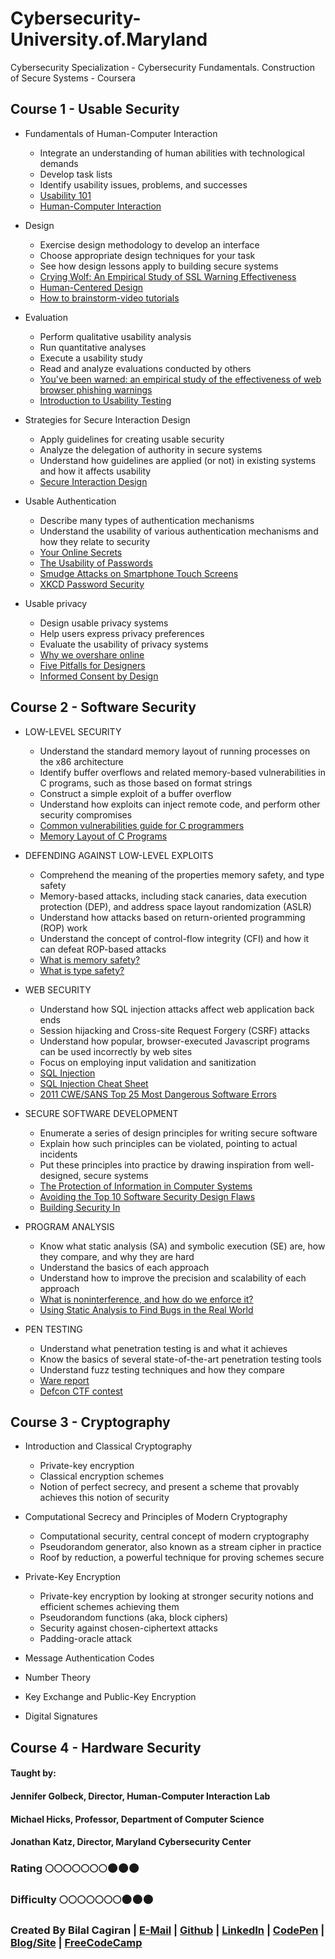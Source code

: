 # Cybersecurity-University.of.Maryland
Cybersecurity Specialization - Cybersecurity Fundamentals. Construction of Secure Systems - Coursera

## Course 1 - Usable Security
* Fundamentals of Human-Computer Interaction
  * Integrate an understanding of human abilities with technological demands
  * Develop task lists
  * Identify usability issues, problems, and successes
  * [Usability 101](https://www.nngroup.com/articles/usability-101-introduction-to-usability/)
  * [Human-Computer Interaction](http://fit.mta.edu.vn/files/DanhSach/__Human_computer_interaction.pdf)
  
* Design
  * Exercise design methodology to develop an interface
  * Choose appropriate design techniques for your task
  * See how design lessons apply to building secure systems
  * [Crying Wolf: An Empirical Study of SSL Warning Effectiveness](https://www.usenix.org/legacy/event/sec09/tech/full_papers/sec09_browser.pdf)
  * [Human-Centered Design](http://www.ted.com/talks/david_kelley_on_human_centered_design)
  * [How to brainstorm-video tutorials](https://dschool-old.stanford.edu/groups/k12/wiki/3bae4/How_to_brainstorm__video_tutorials.html)
  
* Evaluation
  * Perform qualitative usability analysis
  * Run quantitative analyses
  * Execute a usability study
  * Read and analyze evaluations conducted by others
  * [You've been warned: an empirical study of the effectiveness of web browser phishing warnings](http://repository.cmu.edu/cgi/viewcontent.cgi?article=1023&context=isr&sei-redir=1&referer=http%3A%2F%2Fscholar.google.com%2Fscholar%3Fhl%3Den%26q%3Dphishing%2Bwarnings%26btnG%3D%26as_sdt%3D1%252C21%26as_sdtp%3D#search=%22phishing%20warnings%22)
  * [Introduction to Usability Testing](https://designhammer.com/services/usability/introduction)

* Strategies for Secure Interaction Design
  * Apply guidelines for creating usable security
  * Analyze the delegation of authority in secure systems
  * Understand how guidelines are applied (or not) in existing systems and how it affects usability
  * [Secure Interaction Design](http://sid.toolness.org/ch13yee.pdf)

* Usable Authentication
  * Describe many types of authentication mechanisms
  * Understand the usability of various authentication mechanisms and how they relate to security
  * [Your Online Secrets](https://www.psychologytoday.com/blog/your-online-secrets/201410/the-psychology-choosing-passwords)
  * [The Usability of Passwords](https://www.baekdal.com/insights/password-security-usability)
  * [Smudge Attacks on Smartphone Touch Screens](https://www.usenix.org/legacy/event/woot10/tech/full_papers/Aviv.pdf)
  * [XKCD Password Security](https://xkcd.com/936/)
  
* Usable privacy
  * Design usable privacy systems
  * Help users express privacy preferences
  * Evaluate the usability of privacy systems
  * [Why we overshare online](https://www.psychologytoday.com/blog/your-online-secrets/201410/why-we-overshare-online)
  * [Five Pitfalls for Designers](http://repository.cmu.edu/cgi/viewcontent.cgi?article=1077&context=hcii&sei-redir=1)
  * [Informed Consent by Design](https://d3c33hcgiwev3.cloudfront.net/_cd7d40dc30e8eea51dc78591863ea853_ch24friedman.pdf?Expires=1490745600&Signature=Wze1kWEZkQIj2P-p2xzER9M~pTrUWdTz4M8ApScqmAGWkStPNJRvRUHsXCsrRAk5NcdaXz9wzK8RL~xSsodGo0GWefJOTVefON2sv9pNY3bDuDtgRmodZjyB8bjNsQPV0tCl-ag0s0Z-HOuhX9uckvgX8Vza4wnGwpYzuDGcTHI_&Key-Pair-Id=APKAJLTNE6QMUY6HBC5A)

## Course 2 - Software Security 
* LOW-LEVEL SECURITY
  * Understand the standard memory layout of running processes on the x86 architecture
  * Identify buffer overflows and related memory-based vulnerabilities in C programs, such as those based on format strings
  * Construct a simple exploit of a buffer overflow
  * Understand how exploits can inject remote code, and perform other security compromises
  * [Common vulnerabilities guide for C programmers](https://security.web.cern.ch/security/recommendations/en/codetools/c.shtml)
  * [Memory Layout of C Programs](http://www.geeksforgeeks.org/memory-layout-of-c-program/)
  
* DEFENDING AGAINST LOW-LEVEL EXPLOITS
  * Comprehend the meaning of the properties memory safety, and type safety
  * Memory-based attacks, including stack canaries, data execution protection (DEP), and address space layout randomization (ASLR)
  * Understand how attacks based on return-oriented programming (ROP) work
  * Understand the concept of control-flow integrity (CFI) and how it can defeat ROP-based attacks
  * [What is memory safety?](http://www.pl-enthusiast.net/2014/07/21/memory-safety/)
  * [What is type safety?](http://www.pl-enthusiast.net/2014/08/05/type-safety/)

* WEB SECURITY
  * Understand how SQL injection attacks affect web application back ends
  * Session hijacking and Cross-site Request Forgery (CSRF) attacks
  * Understand how popular, browser-executed Javascript programs can be used incorrectly by web sites
  * Focus on employing input validation and sanitization
  * [SQL Injection](https://www.owasp.org/index.php/SQL_Injection)
  * [SQL Injection Cheat Sheet](https://www.netsparker.com/blog/web-security/sql-injection-cheat-sheet/)
  * [2011 CWE/SANS Top 25 Most Dangerous Software Errors](http://cwe.mitre.org/top25/)
  
* SECURE SOFTWARE DEVELOPMENT
  * Enumerate a series of design principles for writing secure software
  * Explain how such principles can be violated, pointing to actual incidents
  * Put these principles into practice by drawing inspiration from well-designed, secure systems
  * [The Protection of Information in Computer Systems](http://web.mit.edu/Saltzer/www/publications/protection/)
  * [Avoiding the Top 10 Software Security Design Flaws ](http://cybersecurity.ieee.org/blog/2015/11/13/avoiding-the-top-10-security-flaws/)
  * [Building Security In](http://www.swsec.com/)
  
* PROGRAM ANALYSIS
  * Know what static analysis (SA) and symbolic execution (SE) are, how they compare, and why they are hard
  * Understand the basics of each approach
  * Understand how to improve the precision and scalability of each approach
  * [What is noninterference, and how do we enforce it?](http://www.pl-enthusiast.net/2015/03/03/noninterference/)
  * [Using Static Analysis to Find Bugs in the Real World](http://cacm.acm.org/magazines/2010/2/69354-a-few-billion-lines-of-code-later/fulltext)
  
* PEN TESTING
  * Understand what penetration testing is and what it achieves
  * Know the basics of several state-of-the-art penetration testing tools
  * Understand fuzz testing techniques and how they compare
  * [Ware report](http://www.rand.org/pubs/reports/R609-1/index2.html)
  * [Defcon CTF contest](https://www.defcon.org/html/links/dc-ctf.html)

## Course 3 - Cryptography
* Introduction and Classical Cryptography
  * Private-key encryption
  * Classical encryption schemes
  * Notion of perfect secrecy, and present a scheme that provably achieves this notion of security

* Computational Secrecy and Principles of Modern Cryptography
  * Computational security, central concept of modern cryptography
  * Pseudorandom generator, also known as a stream cipher in practice
  * Roof by reduction, a powerful technique for proving schemes secure

* Private-Key Encryption
  * Private-key encryption by looking at stronger security notions and efficient schemes achieving them
  * Pseudorandom functions (aka, block ciphers)
  * Security against chosen-ciphertext attacks
  * Padding-oracle attack

* Message Authentication Codes
* Number Theory
* Key Exchange and Public-Key Encryption
* Digital Signatures

## Course 4 - Hardware Security

#### Taught by: 
#### Jennifer Golbeck, Director, Human-Computer Interaction Lab
#### Michael Hicks, Professor, Department of Computer Science
#### Jonathan Katz, Director, Maryland Cybersecurity Center

### Rating :full_moon::full_moon::full_moon::full_moon::full_moon::full_moon::full_moon::new_moon::new_moon::new_moon:
### Difficulty :full_moon::full_moon::full_moon::full_moon::full_moon::full_moon::full_moon::new_moon::new_moon::new_moon:

### Created By Bilal Cagiran | [E-Mail](mailto:bcagiran@hotmail.com) | [Github](https://github.com/extwiii/) | [LinkedIn](https://linkedin.com/in/bilalcagiran) | [CodePen](http://codepen.io/extwiii/) | [Blog/Site](http://bilalcagiran.com) | [FreeCodeCamp](https://www.freecodecamp.com/extwiii) 
